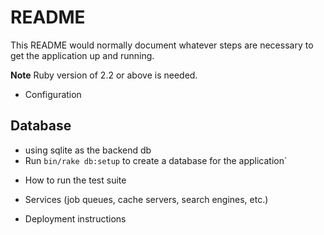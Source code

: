 # README
	
This README would normally document whatever steps are necessary to get the
application up and running.

**Note** Ruby version of 2.2 or above is needed.

* Configuration

## Database
 - using sqlite as the backend db
 - Run `bin/rake db:setup` to create a database for the application`

* How to run the test suite

* Services (job queues, cache servers, search engines, etc.)

* Deployment instructions
